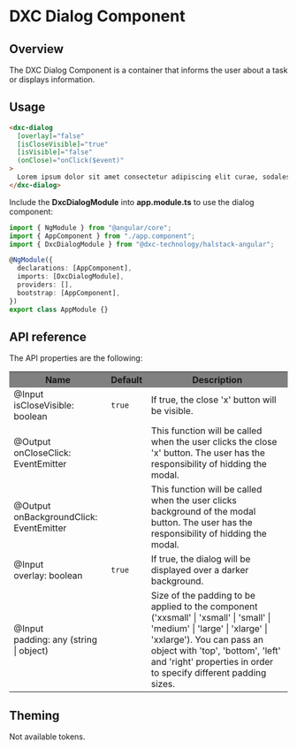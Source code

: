 # DXC Dialog Component

## Overview

The DXC Dialog Component is a container that informs the user about a task or displays information.

## Usage

```html
<dxc-dialog
  [overlay]="false"
  [isCloseVisible]="true"
  [isVisible]="false"
  (onClose)="onClick($event)"
>
  Lorem ipsum dolor sit amet consectetur adipiscing elit curae, sodales.
</dxc-dialog>
```

Include the **DxcDialogModule** into **app.module.ts** to use the dialog component:

```ts
import { NgModule } from "@angular/core";
import { AppComponent } from "./app.component";
import { DxcDialogModule } from "@dxc-technology/halstack-angular";

@NgModule({
  declarations: [AppComponent],
  imports: [DxcDialogModule],
  providers: [],
  bootstrap: [AppComponent],
})
export class AppModule {}
```

## API reference

The API properties are the following:

<table>
  <tr style="background-color: grey">
    <th>Name</th>
    <th>Default</th>
    <th>Description</th>
  </tr>
  <tr>
    <td>@Input<br>isCloseVisible: boolean</td>
    <td>
      <code>true</code>
    </td>
    <td>If true, the close 'x' button will be visible.</td>
  </tr>
  <tr>
    <td>@Output<br>onCloseClick: EventEmitter</td>
    <td></td>
    <td>
      This function will be called when the user clicks the close 'x' button.
      The user has the responsibility of hidding the modal.
    </td>
  </tr>
  <tr>
    <td>@Output<br>onBackgroundClick: EventEmitter</td>
    <td></td>
    <td>
      This function will be called when the user clicks background of the modal
      button. The user has the responsibility of hidding the modal.
    </td>
  </tr>
  <tr>
    <td>@Input<br>overlay: boolean</td>
    <td>
      <code>true</code>
    </td>
    <td>If true, the dialog will be displayed over a darker background.</td>
  </tr>
  <tr>
    <td>@Input<br>padding: any (string | object)</td>
    <td></td>
    <td>
      Size of the padding to be applied to the component ('xxsmall' | 'xsmall' |
      'small' | 'medium' | 'large' | 'xlarge' | 'xxlarge'). You can pass an
      object with 'top', 'bottom', 'left' and 'right' properties in order to
      specify different padding sizes.
    </td>
  </tr>
</table>

## Theming

Not available tokens.
